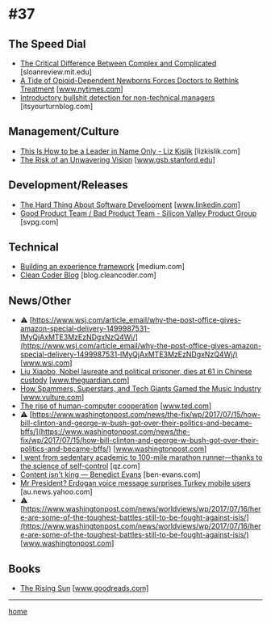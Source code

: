 # #37

## The Speed Dial
* [The Critical Difference Between Complex and Complicated](http://sloanreview.mit.edu/article/the-critical-difference-between-complex-and-complicated/) [sloanreview.mit.edu]
* [A Tide of Opioid-Dependent Newborns Forces Doctors to Rethink Treatment](https://www.nytimes.com/2017/07/13/health/opioid-addiction-babies.html?_r=0) [www.nytimes.com]
* [Introductory bullshit detection for non-technical managers](https://itsyourturnblog.com/introductory-bullshit-detection-for-non-technical-managers-7c7a9e54afee) [itsyourturnblog.com]

## Management/Culture
* [This Is How to be a Leader in Name Only - Liz Kislik](http://lizkislik.com/leader-in-name-only/) [lizkislik.com]
* [The Risk of an Unwavering Vision](https://www.gsb.stanford.edu/insights/risk-unwavering-vision) [www.gsb.stanford.edu]

## Development/Releases
* [The Hard Thing About Software Development](https://www.linkedin.com/pulse/hard-thing-software-development-jesse-watson) [www.linkedin.com]
* [Good Product Team / Bad Product Team - Silicon Valley Product Group](https://svpg.com/good-product-team-bad-product-team/) [svpg.com]

## Technical
* [Building an experience framework](https://medium.com/@Pinterest_Engineering/building-an-experience-framework-ea6c4e619935) [medium.com]
* [Clean Coder Blog](http://blog.cleancoder.com/uncle-bob/2017/07/11/PragmaticFunctionalProgramming.html) [blog.cleancoder.com]

## News/Other
* &#9888; [https://www.wsj.com/article_email/why-the-post-office-gives-amazon-special-delivery-1499987531-lMyQjAxMTE3MzEzNDgxNzQ4Wj/](https://www.wsj.com/article_email/why-the-post-office-gives-amazon-special-delivery-1499987531-lMyQjAxMTE3MzEzNDgxNzQ4Wj/) [www.wsj.com]
* [Liu Xiaobo, Nobel laureate and political prisoner, dies at 61 in Chinese custody](https://www.theguardian.com/world/2017/jul/13/liu-xiaobo-nobel-laureate-chinese-political-prisoner-dies-61) [www.theguardian.com]
* [How Spammers, Superstars, and Tech Giants Gamed the Music Industry](http://www.vulture.com/2017/07/streaming-music-cheat-codes.html) [www.vulture.com]
* [The rise of human-computer cooperation](https://www.ted.com/talks/shyam_sankar_the_rise_of_human_computer_cooperation) [www.ted.com]
* &#9888; [https://www.washingtonpost.com/news/the-fix/wp/2017/07/15/how-bill-clinton-and-george-w-bush-got-over-their-politics-and-became-bffs/](https://www.washingtonpost.com/news/the-fix/wp/2017/07/15/how-bill-clinton-and-george-w-bush-got-over-their-politics-and-became-bffs/) [www.washingtonpost.com]
* [I went from sedentary academic to 100-mile marathon runner—thanks to the science of self-control](https://qz.com/1019928/i-went-from-sedentary-academic-to-100-mile-marathon-runner-thanks-to-the-science-of-self-control/) [qz.com]
* [Content isn't king — Benedict Evans](http://ben-evans.com/benedictevans/2017/7/13/content-isnt-king) [ben-evans.com]
* [Mr President? Erdogan voice message surprises Turkey mobile users](https://au.news.yahoo.com/world/a/36394050/mr-president-erdogan-voice-message-surprises-turkey-mobile-users/#page1) [au.news.yahoo.com]
* &#9888; [https://www.washingtonpost.com/news/worldviews/wp/2017/07/16/here-are-some-of-the-toughest-battles-still-to-be-fought-against-isis/](https://www.washingtonpost.com/news/worldviews/wp/2017/07/16/here-are-some-of-the-toughest-battles-still-to-be-fought-against-isis/) [www.washingtonpost.com]

## Books
* [The Rising Sun](https://www.goodreads.com/book/show/79929.The_Rising_Sun) [www.goodreads.com]
___
[home](index.md)
